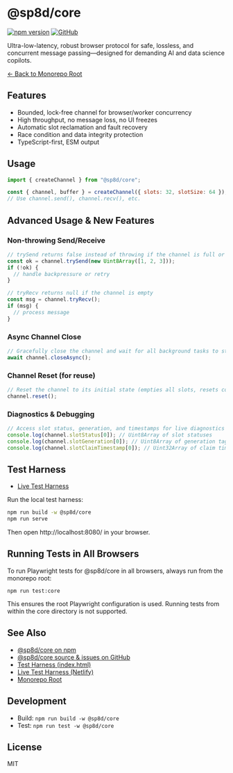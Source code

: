 # @sp8d/core

[![npm version](https://img.shields.io/npm/v/@sp8d/core?label=%40sp8d%2Fcore)](https://www.npmjs.com/package/@sp8d/core)
[![GitHub](https://img.shields.io/badge/source-github.com%2FSP8D%2Fsp8d-blue?logo=github)](https://github.com/SP8D/sp8d)

Ultra-low-latency, robust browser protocol for safe, lossless, and concurrent message passing—designed for demanding AI and data science copilots.

[← Back to Monorepo Root](https://github.com/SP8D/sp8d)

## Features

- Bounded, lock-free channel for browser/worker concurrency
- High throughput, no message loss, no UI freezes
- Automatic slot reclamation and fault recovery
- Race condition and data integrity protection
- TypeScript-first, ESM output

## Usage

```js
import { createChannel } from "@sp8d/core";

const { channel, buffer } = createChannel({ slots: 32, slotSize: 64 });
// Use channel.send(), channel.recv(), etc.
```

## Advanced Usage & New Features

### Non-throwing Send/Receive

```js
// trySend returns false instead of throwing if the channel is full or payload is too large
const ok = channel.trySend(new Uint8Array([1, 2, 3]));
if (!ok) {
  // handle backpressure or retry
}

// tryRecv returns null if the channel is empty
const msg = channel.tryRecv();
if (msg) {
  // process message
}
```

### Async Channel Close

```js
// Gracefully close the channel and wait for all background tasks to stop
await channel.closeAsync();
```

### Channel Reset (for reuse)

```js
// Reset the channel to its initial state (empties all slots, resets counters)
channel.reset();
```

### Diagnostics & Debugging

```js
// Access slot status, generation, and timestamps for live diagnostics
console.log(channel.slotStatus[0]); // Uint8Array of slot statuses
console.log(channel.slotGeneration[0]); // Uint8Array of generation tags
console.log(channel.slotClaimTimestamp[0]); // Uint32Array of claim timestamps
```

## Test Harness

- [Live Test Harness](https://sp8d.netlify.app/)

Run the local test harness:

```sh
npm run build -w @sp8d/core
npm run serve
```

Then open http://localhost:8080/ in your browser.

## Running Tests in All Browsers

To run Playwright tests for @sp8d/core in all browsers, always run from the monorepo root:

```
npm run test:core
```

This ensures the root Playwright configuration is used. Running tests from within the core directory is not supported.

## See Also

- [@sp8d/core on npm](https://www.npmjs.com/package/@sp8d/core)
- [@sp8d/core source & issues on GitHub](https://github.com/SP8D/sp8d/tree/main/packages/core)
- [Test Harness (index.html)](./test/index.html)
- [Live Test Harness (Netlify)](https://sp8d.netlify.app/)
- [Monorepo Root](https://github.com/SP8D/sp8d)

## Development

- Build: `npm run build -w @sp8d/core`
- Test: `npm run test -w @sp8d/core`

## License

MIT
